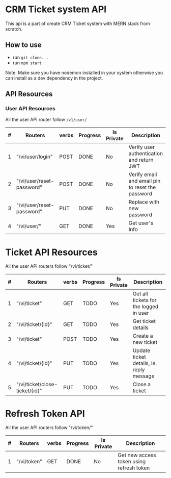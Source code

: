 # CRM Ticket system API

This api is a part of create CRM Ticket system with MERN stack from scratch.

## How to use

- run `git clone...`
- run `npm start`

Note: Make sure you have nodemon installed in your system otherwise you can install as a dev dependency in the project.

## API Resources

### User API Resources

All the user API router follow `/v1/user/`

| #   | Routers                   | verbs | Progress | Is Private | Description                                      |
| --- | ------------------------- | ----- | -------- | ---------- | ------------------------------------------------ |
| 1   | "/vi/user/login"          | POST  | DONE     | No         | Verify user authentication and return JWT        |
| 2   | "/vi/user/reset-password" | POST  | DONE     | No         | Verify email and email pin to reset the password |
| 3   | "/vi/user/reset-password" | PUT   | DONE     | No         | Replace with new password                        |
| 4   | "/vi/user/"               | GET   | DONE     | Yes        | Get user's Info                                  |

# Ticket API Resources

All the user API routers follow "/vi/ticket/"

| #   | Routers                        | verbs | Progress | Is Private | Description                              |
| --- | ------------------------------ | ----- | -------- | ---------- | ---------------------------------------- |
| 1   | "/vi/ticket"                   | GET   | TODO     | Yes        | Get all tickets for the logged in user   |
| 2   | "/vi/ticket/{id}"              | GET   | TODO     | Yes        | Get ticket details                       |
| 3   | "/vi/ticket"                   | POST  | TODO     | Yes        | Create a new ticket                      |
| 4   | "/vi/ticket/{id}"              | PUT   | TODO     | Yes        | Update ticket details, ie. reply message |
| 5   | "/vi/ticket/close-ticket/{id}" | PUT   | TODO     | Yes        | Close a ticket                           |

# Refresh Token API

All the user API routers follow "/vi/token/"

| #   | Routers     | verbs | Progress | Is Private | Description                              |
| --- | ----------- | ----- | -------- | ---------- | ---------------------------------------- |
| 1   | "/vi/token" | GET   | DONE     | No         | Get new access token using refresh token |
